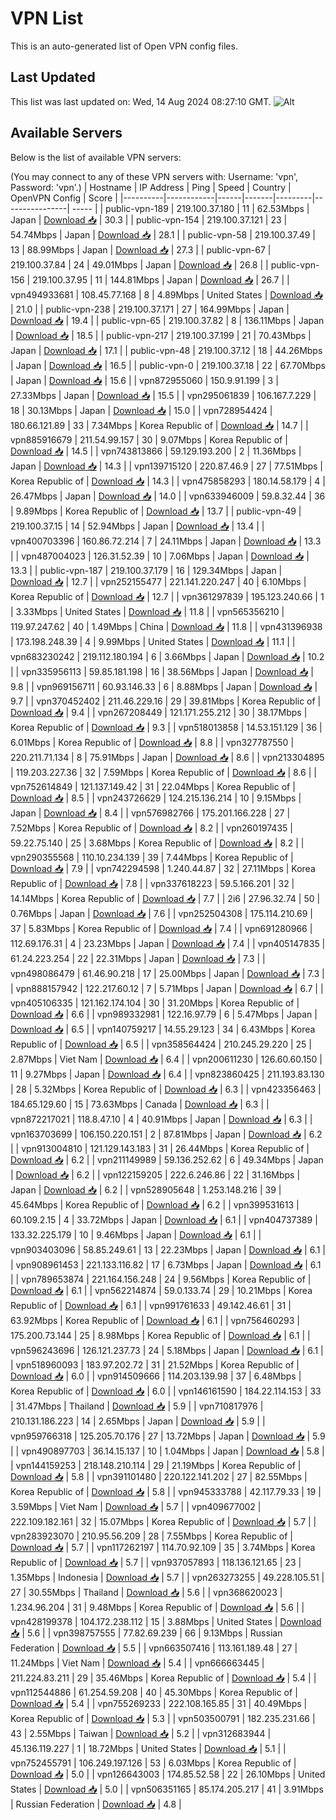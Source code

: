 # VPN List

This is an auto-generated list of Open VPN config files.

## Last Updated

This list was last updated on: Wed, 14 Aug 2024 08:27:10 GMT.
![Alt](https://repobeats.axiom.co/api/embed/186b98318ef1479477931607c1ad7d823f12451f.svg "Repobeats analytics image")

## Available Servers

Below is the list of available VPN servers:

(You may connect to any of these VPN servers with: Username: 'vpn', Password: 'vpn'.)
| Hostname | IP Address | Ping | Speed | Country | OpenVPN Config | Score |
|----------|------------|------|-------|---------|----------------| ----- |
| public-vpn-189 | 219.100.37.180 | 11 | 62.53Mbps | Japan | [Download 📥](./configs/server_0_JP.ovpn) | 30.3 |
| public-vpn-154 | 219.100.37.121 | 23 | 54.74Mbps | Japan | [Download 📥](./configs/server_1_JP.ovpn) | 28.1 |
| public-vpn-58 | 219.100.37.49 | 13 | 88.99Mbps | Japan | [Download 📥](./configs/server_2_JP.ovpn) | 27.3 |
| public-vpn-67 | 219.100.37.84 | 24 | 49.01Mbps | Japan | [Download 📥](./configs/server_3_JP.ovpn) | 26.8 |
| public-vpn-156 | 219.100.37.95 | 11 | 144.81Mbps | Japan | [Download 📥](./configs/server_4_JP.ovpn) | 26.7 |
| vpn494933681 | 108.45.77.168 | 8 | 4.89Mbps | United States | [Download 📥](./configs/server_5_US.ovpn) | 21.0 |
| public-vpn-238 | 219.100.37.171 | 27 | 164.99Mbps | Japan | [Download 📥](./configs/server_6_JP.ovpn) | 19.4 |
| public-vpn-65 | 219.100.37.82 | 8 | 136.11Mbps | Japan | [Download 📥](./configs/server_7_JP.ovpn) | 18.5 |
| public-vpn-217 | 219.100.37.199 | 21 | 70.43Mbps | Japan | [Download 📥](./configs/server_8_JP.ovpn) | 17.1 |
| public-vpn-48 | 219.100.37.12 | 18 | 44.26Mbps | Japan | [Download 📥](./configs/server_9_JP.ovpn) | 16.5 |
| public-vpn-0 | 219.100.37.18 | 22 | 67.70Mbps | Japan | [Download 📥](./configs/server_10_JP.ovpn) | 15.6 |
| vpn872955060 | 150.9.91.199 | 3 | 27.33Mbps | Japan | [Download 📥](./configs/server_11_JP.ovpn) | 15.5 |
| vpn295061839 | 106.167.7.229 | 18 | 30.13Mbps | Japan | [Download 📥](./configs/server_12_JP.ovpn) | 15.0 |
| vpn728954424 | 180.66.121.89 | 33 | 7.34Mbps | Korea Republic of | [Download 📥](./configs/server_13_KR.ovpn) | 14.7 |
| vpn885916679 | 211.54.99.157 | 30 | 9.07Mbps | Korea Republic of | [Download 📥](./configs/server_14_KR.ovpn) | 14.5 |
| vpn743813866 | 59.129.193.200 | 2 | 11.36Mbps | Japan | [Download 📥](./configs/server_15_JP.ovpn) | 14.3 |
| vpn139715120 | 220.87.46.9 | 27 | 77.51Mbps | Korea Republic of | [Download 📥](./configs/server_16_KR.ovpn) | 14.3 |
| vpn475858293 | 180.14.58.179 | 4 | 26.47Mbps | Japan | [Download 📥](./configs/server_17_JP.ovpn) | 14.0 |
| vpn633946009 | 59.8.32.44 | 36 | 9.89Mbps | Korea Republic of | [Download 📥](./configs/server_18_KR.ovpn) | 13.7 |
| public-vpn-49 | 219.100.37.15 | 14 | 52.94Mbps | Japan | [Download 📥](./configs/server_19_JP.ovpn) | 13.4 |
| vpn400703396 | 160.86.72.214 | 7 | 24.11Mbps | Japan | [Download 📥](./configs/server_20_JP.ovpn) | 13.3 |
| vpn487004023 | 126.31.52.39 | 10 | 7.06Mbps | Japan | [Download 📥](./configs/server_21_JP.ovpn) | 13.3 |
| public-vpn-187 | 219.100.37.179 | 16 | 129.34Mbps | Japan | [Download 📥](./configs/server_22_JP.ovpn) | 12.7 |
| vpn252155477 | 221.141.220.247 | 40 | 6.10Mbps | Korea Republic of | [Download 📥](./configs/server_23_KR.ovpn) | 12.7 |
| vpn361297839 | 195.123.240.66 | 1 | 3.33Mbps | United States | [Download 📥](./configs/server_24_US.ovpn) | 11.8 |
| vpn565356210 | 119.97.247.62 | 40 | 1.49Mbps | China | [Download 📥](./configs/server_25_CN.ovpn) | 11.8 |
| vpn431396938 | 173.198.248.39 | 4 | 9.99Mbps | United States | [Download 📥](./configs/server_26_US.ovpn) | 11.1 |
| vpn683230242 | 219.112.180.194 | 6 | 3.66Mbps | Japan | [Download 📥](./configs/server_27_JP.ovpn) | 10.2 |
| vpn335956113 | 59.85.181.198 | 16 | 38.56Mbps | Japan | [Download 📥](./configs/server_28_JP.ovpn) | 9.8 |
| vpn969156711 | 60.93.146.33 | 6 | 8.88Mbps | Japan | [Download 📥](./configs/server_29_JP.ovpn) | 9.7 |
| vpn370452402 | 211.46.229.16 | 29 | 39.81Mbps | Korea Republic of | [Download 📥](./configs/server_30_KR.ovpn) | 9.4 |
| vpn267208449 | 121.171.255.212 | 30 | 38.17Mbps | Korea Republic of | [Download 📥](./configs/server_31_KR.ovpn) | 9.3 |
| vpn518013858 | 14.53.151.129 | 36 | 6.01Mbps | Korea Republic of | [Download 📥](./configs/server_32_KR.ovpn) | 8.8 |
| vpn327787550 | 220.211.71.134 | 8 | 75.91Mbps | Japan | [Download 📥](./configs/server_33_JP.ovpn) | 8.6 |
| vpn213304895 | 119.203.227.36 | 32 | 7.59Mbps | Korea Republic of | [Download 📥](./configs/server_34_KR.ovpn) | 8.6 |
| vpn752614849 | 121.137.149.42 | 31 | 22.04Mbps | Korea Republic of | [Download 📥](./configs/server_35_KR.ovpn) | 8.5 |
| vpn243726629 | 124.215.136.214 | 10 | 9.15Mbps | Japan | [Download 📥](./configs/server_36_JP.ovpn) | 8.4 |
| vpn576982766 | 175.201.166.228 | 27 | 7.52Mbps | Korea Republic of | [Download 📥](./configs/server_37_KR.ovpn) | 8.2 |
| vpn260197435 | 59.22.75.140 | 25 | 3.68Mbps | Korea Republic of | [Download 📥](./configs/server_38_KR.ovpn) | 8.2 |
| vpn290355568 | 110.10.234.139 | 39 | 7.44Mbps | Korea Republic of | [Download 📥](./configs/server_39_KR.ovpn) | 7.9 |
| vpn742294598 | 1.240.44.87 | 32 | 27.11Mbps | Korea Republic of | [Download 📥](./configs/server_40_KR.ovpn) | 7.8 |
| vpn337618223 | 59.5.166.201 | 32 | 14.14Mbps | Korea Republic of | [Download 📥](./configs/server_41_KR.ovpn) | 7.7 |
| 2i6 | 27.96.32.74 | 50 | 0.76Mbps | Japan | [Download 📥](./configs/server_42_JP.ovpn) | 7.6 |
| vpn252504308 | 175.114.210.69 | 37 | 5.83Mbps | Korea Republic of | [Download 📥](./configs/server_43_KR.ovpn) | 7.4 |
| vpn691280966 | 112.69.176.31 | 4 | 23.23Mbps | Japan | [Download 📥](./configs/server_44_JP.ovpn) | 7.4 |
| vpn405147835 | 61.24.223.254 | 22 | 22.31Mbps | Japan | [Download 📥](./configs/server_45_JP.ovpn) | 7.3 |
| vpn498086479 | 61.46.90.218 | 17 | 25.00Mbps | Japan | [Download 📥](./configs/server_46_JP.ovpn) | 7.3 |
| vpn888157942 | 122.217.60.12 | 7 | 5.71Mbps | Japan | [Download 📥](./configs/server_47_JP.ovpn) | 6.7 |
| vpn405106335 | 121.162.174.104 | 30 | 31.20Mbps | Korea Republic of | [Download 📥](./configs/server_48_KR.ovpn) | 6.6 |
| vpn989332981 | 122.16.97.79 | 6 | 5.47Mbps | Japan | [Download 📥](./configs/server_49_JP.ovpn) | 6.5 |
| vpn140759217 | 14.55.29.123 | 34 | 6.43Mbps | Korea Republic of | [Download 📥](./configs/server_50_KR.ovpn) | 6.5 |
| vpn358564424 | 210.245.29.220 | 25 | 2.87Mbps | Viet Nam | [Download 📥](./configs/server_51_VN.ovpn) | 6.4 |
| vpn200611230 | 126.60.60.150 | 11 | 9.27Mbps | Japan | [Download 📥](./configs/server_52_JP.ovpn) | 6.4 |
| vpn823860425 | 211.193.83.130 | 28 | 5.32Mbps | Korea Republic of | [Download 📥](./configs/server_53_KR.ovpn) | 6.3 |
| vpn423356463 | 184.65.129.60 | 15 | 73.63Mbps | Canada | [Download 📥](./configs/server_54_CA.ovpn) | 6.3 |
| vpn872217021 | 118.8.47.10 | 4 | 40.91Mbps | Japan | [Download 📥](./configs/server_55_JP.ovpn) | 6.3 |
| vpn163703699 | 106.150.220.151 | 2 | 87.81Mbps | Japan | [Download 📥](./configs/server_56_JP.ovpn) | 6.2 |
| vpn913004810 | 121.129.143.183 | 31 | 26.44Mbps | Korea Republic of | [Download 📥](./configs/server_57_KR.ovpn) | 6.2 |
| vpn211149989 | 59.136.252.62 | 6 | 49.34Mbps | Japan | [Download 📥](./configs/server_58_JP.ovpn) | 6.2 |
| vpn122159205 | 222.6.246.86 | 22 | 31.16Mbps | Japan | [Download 📥](./configs/server_59_JP.ovpn) | 6.2 |
| vpn528905648 | 1.253.148.216 | 39 | 45.64Mbps | Korea Republic of | [Download 📥](./configs/server_60_KR.ovpn) | 6.2 |
| vpn399531613 | 60.109.2.15 | 4 | 33.72Mbps | Japan | [Download 📥](./configs/server_61_JP.ovpn) | 6.1 |
| vpn404737389 | 133.32.225.179 | 10 | 9.46Mbps | Japan | [Download 📥](./configs/server_62_JP.ovpn) | 6.1 |
| vpn903403096 | 58.85.249.61 | 13 | 22.23Mbps | Japan | [Download 📥](./configs/server_63_JP.ovpn) | 6.1 |
| vpn908961453 | 221.133.116.82 | 17 | 6.73Mbps | Japan | [Download 📥](./configs/server_64_JP.ovpn) | 6.1 |
| vpn789653874 | 221.164.156.248 | 24 | 9.56Mbps | Korea Republic of | [Download 📥](./configs/server_65_KR.ovpn) | 6.1 |
| vpn562214874 | 59.0.133.74 | 29 | 10.21Mbps | Korea Republic of | [Download 📥](./configs/server_66_KR.ovpn) | 6.1 |
| vpn991761633 | 49.142.46.61 | 31 | 63.92Mbps | Korea Republic of | [Download 📥](./configs/server_67_KR.ovpn) | 6.1 |
| vpn756460293 | 175.200.73.144 | 25 | 8.98Mbps | Korea Republic of | [Download 📥](./configs/server_68_KR.ovpn) | 6.1 |
| vpn596243696 | 126.121.237.73 | 24 | 5.18Mbps | Japan | [Download 📥](./configs/server_69_JP.ovpn) | 6.1 |
| vpn518960093 | 183.97.202.72 | 31 | 21.52Mbps | Korea Republic of | [Download 📥](./configs/server_70_KR.ovpn) | 6.0 |
| vpn914509666 | 114.203.139.98 | 37 | 6.48Mbps | Korea Republic of | [Download 📥](./configs/server_71_KR.ovpn) | 6.0 |
| vpn146161590 | 184.22.114.153 | 33 | 31.47Mbps | Thailand | [Download 📥](./configs/server_72_TH.ovpn) | 5.9 |
| vpn710817976 | 210.131.186.223 | 14 | 2.65Mbps | Japan | [Download 📥](./configs/server_73_JP.ovpn) | 5.9 |
| vpn959766318 | 125.205.70.176 | 27 | 13.72Mbps | Japan | [Download 📥](./configs/server_74_JP.ovpn) | 5.9 |
| vpn490897703 | 36.14.15.137 | 10 | 1.04Mbps | Japan | [Download 📥](./configs/server_75_JP.ovpn) | 5.8 |
| vpn144159253 | 218.148.210.114 | 29 | 21.19Mbps | Korea Republic of | [Download 📥](./configs/server_76_KR.ovpn) | 5.8 |
| vpn391101480 | 220.122.141.202 | 27 | 82.55Mbps | Korea Republic of | [Download 📥](./configs/server_77_KR.ovpn) | 5.8 |
| vpn945333788 | 42.117.79.33 | 19 | 3.59Mbps | Viet Nam | [Download 📥](./configs/server_78_VN.ovpn) | 5.7 |
| vpn409677002 | 222.109.182.161 | 32 | 15.07Mbps | Korea Republic of | [Download 📥](./configs/server_79_KR.ovpn) | 5.7 |
| vpn283923070 | 210.95.56.209 | 28 | 7.55Mbps | Korea Republic of | [Download 📥](./configs/server_80_KR.ovpn) | 5.7 |
| vpn117262197 | 114.70.92.109 | 35 | 3.74Mbps | Korea Republic of | [Download 📥](./configs/server_81_KR.ovpn) | 5.7 |
| vpn937057893 | 118.136.121.65 | 23 | 1.35Mbps | Indonesia | [Download 📥](./configs/server_82_ID.ovpn) | 5.7 |
| vpn263273255 | 49.228.105.51 | 27 | 30.55Mbps | Thailand | [Download 📥](./configs/server_83_TH.ovpn) | 5.6 |
| vpn368620023 | 1.234.96.204 | 31 | 9.48Mbps | Korea Republic of | [Download 📥](./configs/server_84_KR.ovpn) | 5.6 |
| vpn428199378 | 104.172.238.112 | 15 | 3.88Mbps | United States | [Download 📥](./configs/server_85_US.ovpn) | 5.6 |
| vpn398757555 | 77.82.69.239 | 66 | 9.13Mbps | Russian Federation | [Download 📥](./configs/server_86_RU.ovpn) | 5.5 |
| vpn663507416 | 113.161.189.48 | 27 | 11.24Mbps | Viet Nam | [Download 📥](./configs/server_87_VN.ovpn) | 5.4 |
| vpn666663445 | 211.224.83.211 | 29 | 35.46Mbps | Korea Republic of | [Download 📥](./configs/server_88_KR.ovpn) | 5.4 |
| vpn112544886 | 61.254.59.208 | 40 | 45.30Mbps | Korea Republic of | [Download 📥](./configs/server_89_KR.ovpn) | 5.4 |
| vpn755269233 | 222.108.165.85 | 31 | 40.49Mbps | Korea Republic of | [Download 📥](./configs/server_90_KR.ovpn) | 5.3 |
| vpn503500791 | 182.235.231.66 | 43 | 2.55Mbps | Taiwan | [Download 📥](./configs/server_91_TW.ovpn) | 5.2 |
| vpn312683944 | 45.136.119.227 | 1 | 18.72Mbps | United States | [Download 📥](./configs/server_92_US.ovpn) | 5.1 |
| vpn752455791 | 106.249.197.126 | 53 | 6.03Mbps | Korea Republic of | [Download 📥](./configs/server_93_KR.ovpn) | 5.0 |
| vpn126643003 | 174.85.52.58 | 22 | 26.10Mbps | United States | [Download 📥](./configs/server_94_US.ovpn) | 5.0 |
| vpn506351165 | 85.174.205.217 | 41 | 3.91Mbps | Russian Federation | [Download 📥](./configs/server_95_RU.ovpn) | 4.8 |
